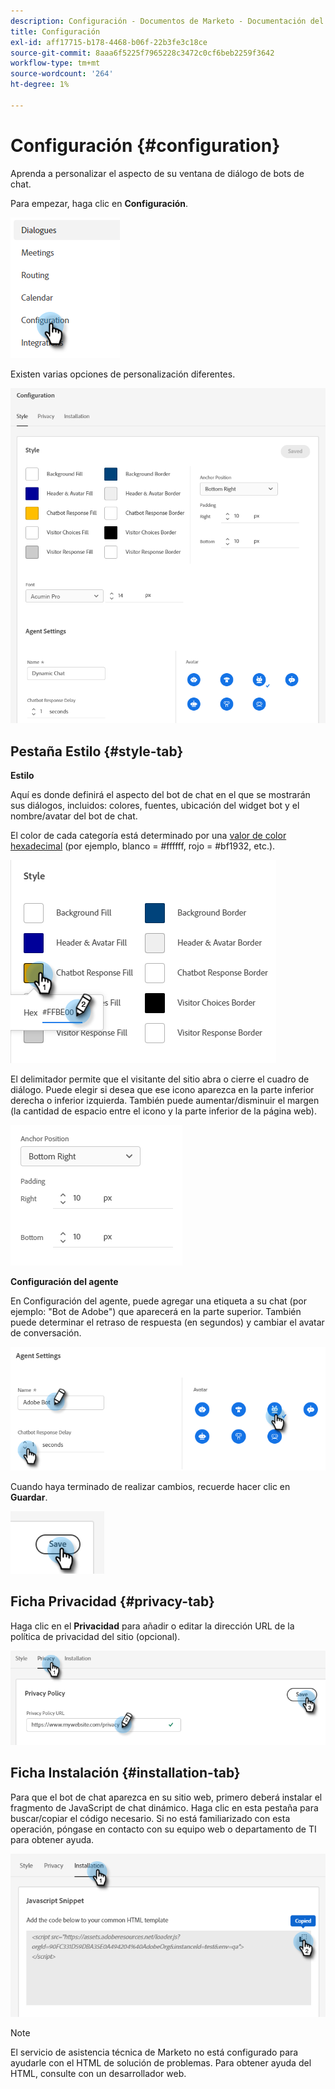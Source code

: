 ```yaml
---
description: Configuración - Documentos de Marketo - Documentación del producto
title: Configuración
exl-id: aff17715-b178-4468-b06f-22b3fe3c18ce
source-git-commit: 8aaa6f5225f7965228c3472c0cf6beb2259f3642
workflow-type: tm+mt
source-wordcount: '264'
ht-degree: 1%

---
```


# Configuración {#configuration}

Aprenda a personalizar el aspecto de su ventana de diálogo de bots de chat.

Para empezar, haga clic en **Configuración**.

![](assets/configuration-1.png)

Existen varias opciones de personalización diferentes.

![](assets/configuration-2.png)

## Pestaña Estilo {#style-tab}

**Estilo**

Aquí es donde definirá el aspecto del bot de chat en el que se mostrarán sus diálogos, incluidos: colores, fuentes, ubicación del widget bot y el nombre/avatar del bot de chat.

El color de cada categoría está determinado por una [valor de color hexadecimal](https://color.adobe.com/create/color-wheel) (por ejemplo, blanco = #ffffff, rojo = #bf1932, etc.).

![](assets/configuration-3.png)

El delimitador permite que el visitante del sitio abra o cierre el cuadro de diálogo. Puede elegir si desea que ese icono aparezca en la parte inferior derecha o inferior izquierda. También puede aumentar/disminuir el margen (la cantidad de espacio entre el icono y la parte inferior de la página web).

![](assets/configuration-4.png)

**Configuración del agente**

En Configuración del agente, puede agregar una etiqueta a su chat (por ejemplo: &quot;Bot de Adobe&quot;) que aparecerá en la parte superior. También puede determinar el retraso de respuesta (en segundos) y cambiar el avatar de conversación.

![](assets/configuration-5.png)

Cuando haya terminado de realizar cambios, recuerde hacer clic en **Guardar**.

![](assets/configuration-6.png)

## Ficha Privacidad {#privacy-tab}

Haga clic en el **Privacidad** para añadir o editar la dirección URL de la política de privacidad del sitio (opcional).

![](assets/configuration-7.png)

## Ficha Instalación {#installation-tab}

Para que el bot de chat aparezca en su sitio web, primero deberá instalar el fragmento de JavaScript de chat dinámico. Haga clic en esta pestaña para buscar/copiar el código necesario. Si no está familiarizado con esta operación, póngase en contacto con su equipo web o departamento de TI para obtener ayuda.

![](assets/configuration-8.png)

>[!NOTE]
>
>El servicio de asistencia técnica de Marketo no está configurado para ayudarle con el HTML de solución de problemas. Para obtener ayuda del HTML, consulte con un desarrollador web.
